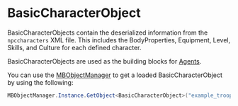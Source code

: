 # BasicCharacterObject

BasicCharacterObjects contain the deserialized information from the `npccharacters` XML file. This includes the BodyProperties, Equipment, Level, Skills, and Culture for each defined character.

BasicCharacterObjects are used as the building blocks for [Agents](../mountandblade/agent.md).

You can use the [MBObjectManager](mbobjectmanager.md) to get a loaded BasicCharacterObject by using the following:

```csharp
MBObjectManager.Instance.GetObject<BasicCharacterObject>("example_troop_id");
```


